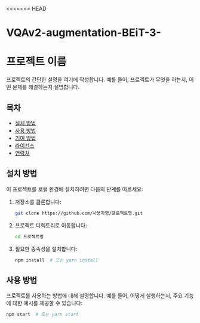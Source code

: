 <<<<<<< HEAD
# VQAv2-augmentation-BEiT-3-

# 프로젝트 이름

프로젝트의 간단한 설명을 여기에 작성합니다. 예를 들어, 프로젝트가 무엇을 하는지, 어떤 문제를 해결하는지 설명합니다.

## 목차

- [설치 방법](#설치-방법)
- [사용 방법](#사용-방법)
- [기여 방법](#기여-방법)
- [라이선스](#라이선스)
- [연락처](#연락처)

## 설치 방법

이 프로젝트를 로컬 환경에 설치하려면 다음의 단계를 따르세요:

1. 저장소를 클론합니다:
    ```bash
    git clone https://github.com/사용자명/프로젝트명.git
    ```
2. 프로젝트 디렉토리로 이동합니다:
    ```bash
    cd 프로젝트명
    ```
3. 필요한 종속성을 설치합니다:
    ```bash
    npm install  # 또는 yarn install
    ```

## 사용 방법

프로젝트를 사용하는 방법에 대해 설명합니다. 예를 들어, 어떻게 실행하는지, 주요 기능에 대한 예시를 제공할 수 있습니다:

```bash
npm start  # 또는 yarn start
